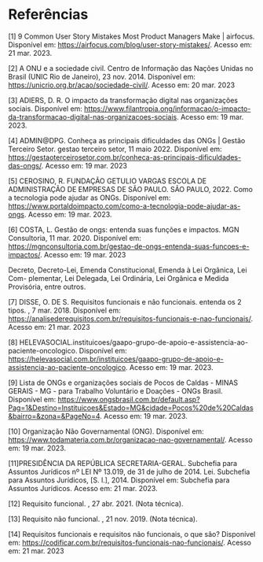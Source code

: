 # Referências

[1] 9 Common User Story Mistakes Most Product Managers Make | airfocus. Disponível em: <https://airfocus.com/blog/user-story-mistakes/>. Acesso em: 21 mar. 2023. 
<br>

[2] A ONU e a sociedade civil. Centro de Informação das Nações Unidas no Brasil (UNIC Rio de Janeiro), 23 nov. 2014. Disponível em: <https://unicrio.org.br/acao/sociedade-civil/>. Acesso em: 20 mar. 2023

[3] ADIERS, D. R. O impacto da transformação digital nas organizações sociais. Disponível em: <https://www.filantropia.ong/informacao/o-impacto-da-transformacao-digital-nas-organizacoes-sociais>. Acesso em: 19 mar. 2023.

[4] ADMIN@DPG. Conheça as principais dificuldades das ONGs | Gestão Terceiro Setor. gestao terceiro setor, 11 maio 2022. Disponível em: <https://gestaoterceirosetor.com.br/conheca-as-principais-dificuldades-das-ongs/>. Acesso em: 19 mar. 2023
<br>

[5] CEROSINO, R. FUNDAÇÃO GETULIO VARGAS ESCOLA DE ADMINISTRAÇÃO DE EMPRESAS DE SÃO PAULO. SÃO PAULO, 2022.
Como a tecnologia pode ajudar as ONGs. Disponível em: <https://www.portaldoimpacto.com/como-a-tecnologia-pode-ajudar-as-ongs>. Acesso em: 19 mar. 2023.
<br>

[6] COSTA, L. Gestão de ongs: entenda suas funções e impactos. MGN Consultoria, 11 mar. 2020. Disponível em: <https://mgnconsultoria.com.br/gestao-de-ongs-entenda-suas-funcoes-e-impactos/>. Acesso em: 19 mar. 2023
<br>

Decreto, Decreto-Lei, Emenda Constitucional, Emenda à Lei Orgânica, Lei Com- plementar, Lei Delegada, Lei Ordinária, Lei Orgânica e Medida Provisória, entre outros.

[7] DISSE, O. DE S. Requisitos funcionais e não funcionais. entenda os 2 tipos. , 7 mar. 2018. Disponível em: <https://analisederequisitos.com.br/requisitos-funcionais-e-nao-funcionais/>. Acesso em: 21 mar. 2023
<br>

[8] HELEVASOCIAL.instituicoes/gaapo-grupo-de-apoio-e-assistencia-ao-paciente-oncologico. Disponível em: <https://helevasocial.com.br/instituicoes/gaapo-grupo-de-apoio-e-assistencia-ao-paciente-oncologico>. Acesso em: 19 mar. 2023.
<br>

[9] Lista de ONGs e organizações sociais de Pocos de Caldas - MINAS GERAIS - MG - para Trabalho Voluntário e Doações - ONGs Brasil. Disponível em: <https://www.ongsbrasil.com.br/default.asp?Pag=1&Destino=Instituicoes&Estado=MG&cidade=Pocos%20de%20Caldas&bairro=&zona=&PageNo=4>. Acesso em: 19 mar. 2023.
<br>

[10] Organização Não Governamental (ONG). Disponível em: <https://www.todamateria.com.br/organizacao-nao-governamental/>. Acesso em: 19 mar. 2023.
<br>

[11]PRESIDÊNCIA DA REPÚBLICA SECRETARIA-GERAL. Subchefia para Assuntos Jurídicos nº LEI Nº 13.019, de 31 de julho de 2014. Lei. Subchefia para Assuntos Jurídicos, [S. l.], 2014. Disponível em: Subchefia para Assuntos Jurídicos. Acesso em: 21 mar. 2023.

[12] Requisito funcional. , 27 abr. 2021. (Nota técnica).
<br>

[13] Requisito não funcional. , 21 nov. 2019. (Nota técnica).
<br>

[14] Requisitos funcionais e requisitos não funcionais, o que são? Disponível em: <https://codificar.com.br/requisitos-funcionais-nao-funcionais/>. Acesso em: 21 mar. 2023
<br>
